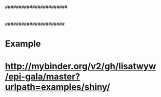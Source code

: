 
#######################
#
######################

# Example
# http://mybinder.org/v2/gh/lisatwyw/epi-gala/master?urlpath=examples/shiny/


 
